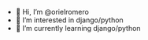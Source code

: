 - 👋 Hi, I’m @orielromero
- 👀 I’m interested in django/python
- 🌱 I’m currently learning django/python

<!---
orielromero/orielromero is a ✨ special ✨ repository because its `README.md` (this file) appears on your GitHub profile.
You can click the Preview link to take a look at your changes.
--->
